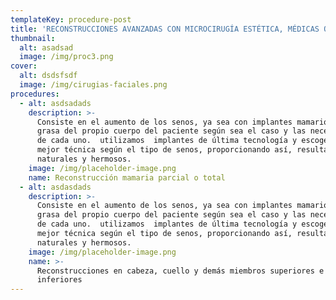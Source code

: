 ```yaml
---
templateKey: procedure-post
title: 'RECONSTRUCCIONES AVANZADAS CON MICROCIRUGÍA ESTÉTICA, MÉDICAS O ACCIDENTALES'
thumbnail:
  alt: asadsad
  image: /img/proc3.png
cover:
  alt: dsdsfsdf
  image: /img/cirugias-faciales.png
procedures:
  - alt: asdsadads
    description: >-
      Consiste en el aumento de los senos, ya sea con implantes mamarios o con
      grasa del propio cuerpo del paciente según sea el caso y las necesidades
      de cada uno.  utilizamos  implantes de última tecnología y escogemos la
      mejor técnica según el tipo de senos, proporcionando así, resultados
      naturales y hermosos.
    image: /img/placeholder-image.png
    name: Reconstrucción mamaria parcial o total
  - alt: asdasdads
    description: >-
      Consiste en el aumento de los senos, ya sea con implantes mamarios o con
      grasa del propio cuerpo del paciente según sea el caso y las necesidades
      de cada uno.  utilizamos  implantes de última tecnología y escogemos la
      mejor técnica según el tipo de senos, proporcionando así, resultados
      naturales y hermosos.
    image: /img/placeholder-image.png
    name: >-
      Reconstrucciones en cabeza, cuello y demás miembros superiores e
      inferiores
---
```


